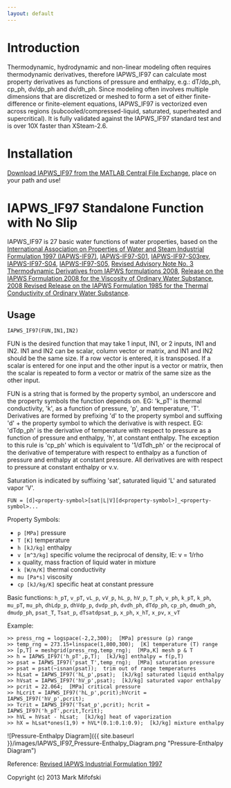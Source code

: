 ```yaml
---
layout: default
---
```


Introduction
============
Thermodynamic, hydrodynamic and non-linear modeling often requires thermodynamic derivatives, therefore IAPWS_IF97 can calculate most property derivatives as functions of pressure and enthalpy, e.g.: dT/dp_ph, cp_ph, dv/dp_ph and dv/dh_ph. Since modeling often involves multiple dimensions that are discretized or meshed to form a set of either finite-difference or finite-element equations, IAPWS_IF97 is vectorized even across regions (subcooled/compressed-liquid, saturated, superheated and supercritical). It is fully validated against the IAPWS_IF97 standard test and is over 10X faster than XSteam-2.6.

Installation
============
[Download IAPWS_IF97 from the MATLAB Central File Exchange](http://www.mathworks.com/matlabcentral/fileexchange/35710-iapwsif97-functional-form-with-no-slip), place on your path and use!

IAPWS_IF97 Standalone Function with No Slip
===========================================
IAPWS_IF97 is 27 basic water functions of water properties, based on the [International Association on Properties of Water and Steam Industrial Formulation 1997 (IAPWS-IF97)][1], [IAPWS-IF97-S01][2], [IAPWS-IF97-S03rev][3], [IAPWS-IF97-S04][4], [IAPWS-IF97-S05][5], [Revised Advisory Note No. 3 Thermodynamic Derivatives from IAPWS formulations 2008][6], [Release on the IAPWS Formulation 2008 for the Viscosity of Ordinary Water Substance][7], [2008 Revised Release on the IAPWS Formulation 1985 for the Thermal Conductivity of Ordinary Water Substance][8].

Usage
-----

    IAPWS_IF97(FUN,IN1,IN2)

FUN is the desired function that may take 1 input, IN1, or 2 inputs, IN1 and IN2. IN1 and IN2 can be scalar, column vector or matrix, and IN1 and IN2 should be the same size. If a row vector is entered, it is transposed. If a scalar is entered for one input and the other input is a vector or matrix, then the scalar is repeated to form a vector or matrix of the same size as the other input.

FUN is a string that is formed by the property symbol, an underscore and the property symbols the function depends on. EG: 'k_pT' is thermal conductivity, 'k', as a function of pressure, 'p', and temperature, 'T'. Derivatives are formed by prefixing 'd' to the property symbol and suffixing 'd' + the property symbol to which the derivative is with respect. EG: 'dTdp_ph' is the derivative of temperature with respect to
pressure as a function of pressure and enthalpy, 'h', at constant enthalpy. The exception to this rule is 'cp_ph' which is equivalent to '1/dTdh_ph' or the reciprocal of the derivative of temperature with respect to enthalpy as a
function of pressure and enthalpy at constant pressure. All derivatives are with respect to pressure at constant enthalpy or v.v.

Saturation is indicated by suffixing 'sat', saturated liquid 'L' and saturated vapor 'V'.

`FUN = [d]<property-symbol>[sat|L|V][d<property-symbol>]_<property-symbol>...`

Property Symbols:
* `p [MPa]` pressure
* `T [K]` temperature
* `h [kJ/kg]` enthalpy
* `v [m^3/kg]` specific volume the reciprocal of density, IE: v = 1/rho
* `x` quality, mass fraction of liquid water in mixture
* `k [W/m/K]` thermal conductivity
* `mu [Pa*s]` viscosity
* `cp [kJ/kg/K]` specific heat at constant pressure

Basic functions:
`h_pT`, `v_pT`, `vL_p`, `vV_p`, `hL_p`, `hV_p`, `T_ph`, `v_ph`, `k_pT`, `k_ph`,
`mu_pT`, `mu_ph`, `dhLdp_p`, `dhVdp_p`, `dvdp_ph`, `dvdh_ph`, `dTdp_ph`,
`cp_ph`, `dmudh_ph`, `dmudp_ph`, `psat_T`, `Tsat_p`, `dTsatdpsat_p`, `x_ph`,
`x_hT`, `x_pv`, `x_vT`

Example:

    >> press_rng = logspace(-2,2,300);  [MPa] pressure (p) range
    >> temp_rng = 273.15+linspace(1,800,300);  [K] temperature (T) range
    >> [p,T] = meshgrid(press_rng,temp_rng);  [MPa,K] mesh p & T
    >> h = IAPWS_IF97('h_pT',p,T);  [kJ/kg] enthalpy = f(p,T)
    >> psat = IAPWS_IF97('psat_T',temp_rng);  [MPa] saturation pressure
    >> psat = psat(~isnan(psat));  trim out of range temperatures
    >> hLsat = IAPWS_IF97('hL_p',psat);  [kJ/kg] saturated liquid enthalpy
    >> hVsat = IAPWS_IF97('hV_p',psat);  [kJ/kg] saturated vapor enthalpy
    >> pcrit = 22.064;  [MPa] critical pressure
    >> hLcrit = IAPWS_IF97('hL_p',pcrit);hVcrit = IAPWS_IF97('hV_p',pcrit);
    >> Tcrit = IAPWS_IF97('Tsat_p',pcrit); hcrit = IAPWS_IF97('h_pT',pcrit,Tcrit);
    >> hVL = hVsat - hLsat;  [kJ/kg] heat of vaporization
    >> hX = hLsat*ones(1,9) + hVL*(0.1:0.1:0.9);  [kJ/kg] mixture enthalpy

![Pressure-Enthalpy Diagram]({{ site.baseurl }}/images/IAPWS_IF97_Pressure-Enthalpy_Diagram.png "Pressure-Enthalpy Diagram")

Reference: [Revised IAPWS Industrial Formulation 1997](http://www.iapws.org/relguide/IF97-Rev.pdf)

Copyright (c) 2013 Mark Mifofski

[1]: http://www.iapws.org/relguide/IF97-Rev.html
[2]: http://www.iapws.org/relguide/Supp-PHS12-2014.pdf
[3]: http://www.iapws.org/relguide/Supp-Tv(ph,ps)3-2014.pdf
[4]: http://www.iapws.org/relguide/Supp-phs3-2014.pdf
[5]: http://www.iapws.org/relguide/Supp-VPT3-2016.pdf
[6]: http://www.iapws.org/relguide/Advise3.pdf
[7]: http://www.iapws.org/relguide/viscosity.html
[8]: http://www.iapws.org/relguide/ThCond.html
